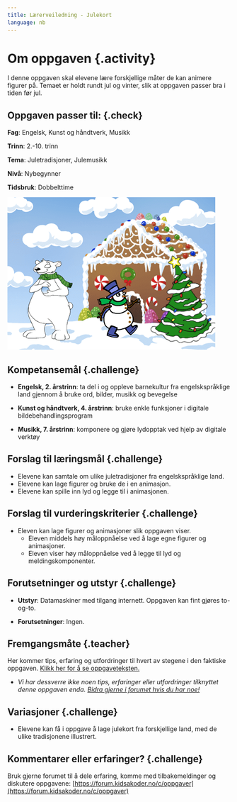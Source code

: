 ```yaml
---
title: Lærerveiledning - Julekort
language: nb
---
```


# Om oppgaven {.activity}
I denne oppgaven skal elevene lære forskjellige måter de kan animere figurer på. Temaet er holdt rundt jul og vinter, slik at oppgaven passer bra i tiden før jul.


## Oppgaven passer til: {.check}
 __Fag__: Engelsk, Kunst og håndtverk, Musikk

__Trinn__: 2.-10. trinn

__Tema__: Juletradisjoner, Julemusikk

__Nivå__: Nybegynner

__Tidsbruk__: Dobbelttime

![](julekort.png)

## Kompetansemål {.challenge}

+ __Engelsk, 2. årstrinn__: ta del i og oppleve barnekultur fra engelskspråklige land gjennom å bruke ord, bilder, musikk og bevegelse

+ __Kunst og håndtverk, 4. årstrinn__: bruke enkle funksjoner i digitale bildebehandlingsprogram

+ __Musikk, 7. årstrinn__: komponere og gjøre lydopptak ved hjelp av digitale verktøy


## Forslag til læringsmål {.challenge}
+ Elevene kan samtale om ulike juletradisjoner fra engelskspråklige land.
+ Elevene kan lage figurer og bruke de i en animasjon.
+ Elevene kan spille inn lyd og legge til i animasjonen.

## Forslag til vurderingskriterier {.challenge}

+ Eleven kan lage figurer og animasjoner slik oppgaven viser.
  + Eleven middels høy måloppnåelse ved å lage egne figurer og animasjoner.
  + Eleven viser høy måloppnåelse ved å legge til lyd og meldingskomponenter.

## Forutsetninger og utstyr {.challenge}

+ __Utstyr__: Datamaskiner med tilgang internett. Oppgaven kan fint gjøres to-og-to.

+ __Forutsetninger__: Ingen.

## Fremgangsmåte {.teacher}
Her kommer tips, erfaring og utfordringer til hvert av stegene i den faktiske oppgaven. <a href="http://oppgaver.kidsakoder.no/scratch/julekort/julekort.html" target="_blank">Klikk her for å se oppgaveteksten.</a>

+ _Vi har dessverre ikke noen tips, erfaringer eller utfordringer tilknyttet denne oppgaven enda. [Bidra gjerne i forumet hvis du har noe!](https://forum.kidsakoder.no/c/oppgaver)_

## Variasjoner {.challenge}
+ Elevene kan få i oppgave å lage julekort fra forskjellige land, med de ulike tradisjonene illustrert.


## Kommentarer eller erfaringer? {.challenge}
Bruk gjerne forumet til å dele erfaring, komme med tilbakemeldinger og diskutere oppgavene: [https://forum.kidsakoder.no/c/oppgaver](https://forum.kidsakoder.no/c/oppgaver)
